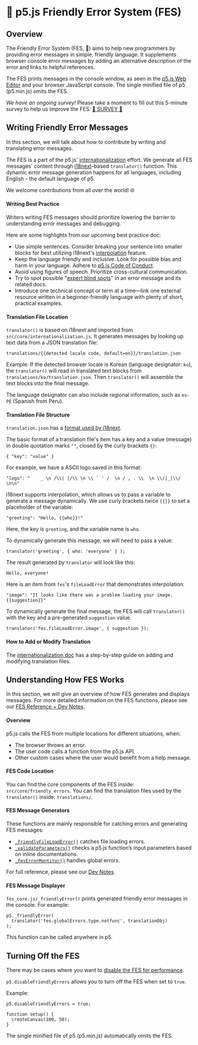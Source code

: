 # 🌸 p5.js Friendly Error System (FES)

## Overview

The Friendly Error System (FES, 🌸) aims to help new programmers by providing error messages in simple, friendly language. It supplements browser console error messages by adding an alternative description of the error and links to helpful references.

The FES prints messages in the console window, as seen in the [p5.js Web Editor] and your browser JavaScript console. The single minified file of p5 (p5.min.js) omits the FES.

 *We have an ongoing survey!* Please take a moment to fill out this 5-minute survey to help us improve the FES: [🌸 SURVEY 🌸]

[p5.js Web Editor]: (https://github.com/processing/p5.js-web-editor)
[🌸 SURVEY 🌸]: (https://forms.gle/4cCGE1ecfoiaMGzt7)

## Writing Friendly Error Messages

In this section, we will talk about how to contribute by writing and translating error messages.

The FES is a part of the p5.js' [internationalization] effort. We generate all FES messages' content through [i18next]-based `translator()` function. This dynamic error message generation happens for all languages, including English - the default language of p5.

We welcome contributions from all over the world! 🌐

[internationalization]: (https://github.com/processing/p5.js/blob/main/contributor_docs/internationalization.md)
[i18next]: (https://www.i18next.com/)

#### Writing Best Practice

Writers writing FES messages should prioritize lowering the barrier to understanding error messages and debugging.

Here are some highlights from our upcoming best practice doc:

* Use simple sentences. Consider breaking your sentence into smaller blocks for best utilizing i18next's [interpolation] feature.
* Keep the language friendly and inclusive. Look for possible bias and harm in your language. Adhere to [p5.js Code of Conduct].
* Avoid using figures of speech. Prioritize cross-cultural communication.
* Try to spot possible "[expert blind spots]" in an error message and its related docs.
* Introduce one technical concept or term at a time—link one external resource written in a beginner-friendly language with plenty of short, practical examples.

[interpolation]: (https://www.i18next.com/translation-function/interpolation)
[p5.js Code of Conduct]: (https://github.com/processing/p5.js/blob/main/CODE_OF_CONDUCT.md#p5js-code-of-conduct)
[expert blind spots]: (https://tilt.colostate.edu/TipsAndGuides/Tip/181)

#### Translation File Location

`translator()` is based on i18next and imported from `src/core/internationalization.js`. It generates messages by looking up text data from a JSON translation file:
```
translations/{{detected locale code, default=en}}/translation.json
```

Example:
If the detected browser locale is Korean (language designator: `ko`), the `translator()` will read in translated text blocks from `translations/ko/translation.json`. Then `translator()` will assemble the text blocks into the final message.

The language designator can also include regional information, such as `es-PE` (Spanish from Peru).

#### Translation File Structure
`translation.json` has a [format used by i18next](https://www.i18next.com/misc/json-format).

The basic format of a translation file's item has a key and a value (message) in double quotation marks `""`, closed by the curly brackets `{}`:
```
{ "key": "value" }
```
For example, we have a ASCII logo saved in this format:
```
"logo": "    _ \n /\\| |/\\ \n \\ ` ' /  \n / , . \\  \n \\/|_|\\/ \n\n"
```
i18next supports interpolation, which allows us to pass a variable to generate a message dynamically. We use curly brackets twice `{{}}` to set a placeholder of the variable:
```
"greeting": "Hello, {{who}}!"
```
Here, the key is `greeting`, and the variable name is `who`.

To dynamically generate this message, we will need to pass a value:
```
translator('greeting', { who: 'everyone' } );
```
The result generated by `translator` will look like this:
```
Hello, everyone!
```

Here is an item from `fes`'s `fileLoadError` that demonstrates interpolation:
```
"image": "It looks like there was a problem loading your image. {{suggestion}}"
```
To dynamically generate the final message, the FES will call `translator()` with the key and a pre-generated `suggestion` value.
```
translator('fes.fileLoadError.image', { suggestion });
```

#### How to Add or Modify Translation

The [internationalization doc] has a step-by-step guide on adding and modifying translation files.

[internationalization doc]: (https://github.com/processing/p5.js/blob/main/contributor_docs/internationalization.md)

## Understanding How FES Works
In this section, we will give an overview of how FES generates and displays messages. For more detailed information on the FES functions, please see our [FES Reference + Dev Notes].

[FES Reference + Dev Notes]: (https://github.com/processing/p5.js/blob/main/contributor_docs/fes_reference_dev_notes.md)

#### Overview
p5.js calls the FES from multiple locations for different situations, when:
* The browser throws an error.
* The user code calls a function from the p5.js API.
* Other custom cases where the user would benefit from a help message.

#### FES Code Location
You can find the core components of the FES inside:
`src/core/friendly_errors`.
You can find the translation files used by the `translator()` inside:
`translations/`.

#### FES Message Generators
These functions are mainly responsible for catching errors and generating FES messages:
* [`_friendlyFileLoadError()`] catches file loading errors.
* [`_validateParameters()`] checks a p5.js function’s input parameters based on inline documentations.
* [`_fesErrorMontitor()`] handles global errors.

For full reference, please see our [Dev Notes].

[`_friendlyFileLoadError()`]: (https://github.com/processing/p5.js/blob/main/contributor_docs/fes_reference_dev_notes.md#corefriendly_errorsfile_errorsfriendlyfileloaderror)
[`_validateParameters()`]: (https://github.com/processing/p5.js/blob/main/contributor_docs/fes_reference_dev_notes.md#corefriendly_errorsvalidate_paramsvalidateparameters)
[`_fesErrorMontitor()`]: (https://github.com/processing/p5.js/blob/main/contributor_docs/fes_reference_dev_notes.md#corefriendly_errorsfes_corefeserrormonitor)
[Dev Notes]: (https://github.com/processing/p5.js/blob/main/contributor_docs/fes_reference_dev_notes.md)

#### FES Message Displayer
`fes_core.js/_friendlyError()` prints generated friendly error messages in the console. For example:

```
p5._friendlyError(
  translator('fes.globalErrors.type.notfunc', translationObj)
);
```
This function can be called anywhere in p5.

## Turning Off the FES
There may be cases where you want to [disable the FES for performance].

`p5.disableFriendlyErrors` allows you to turn off the FES when set to `true`.

Example:
```
p5.disableFriendlyErrors = true;

function setup() {
  createCanvas(100, 50);
}
```

The single minified file of p5 (p5.min.js) automatically omits the FES.

[disable the FES for performance]: (https://github.com/processing/p5.js/wiki/Optimizing-p5.js-Code-for-Performance#disable-the-friendly-error-system-fes)
